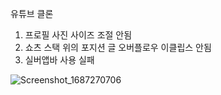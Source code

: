 유튜브 클론

1. 프로필 사진 사이즈 조절 안됨
2. 쇼츠 스택 위의 포지션 글 오버플로우 이클립스 안됨
3. 실버앱바 사용 실패


![Screenshot_1687270706](https://github.com/jungho1016/flutter_beginner/assets/134354152/ae3cef14-9a58-45c0-82db-1a2dd026d8d0)

